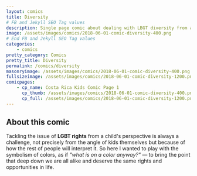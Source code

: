 ```yaml
---
layout: comics
title: Diversity
# FB and Jekyll SEO Tag values
description: Single page comic about dealing with LBGT diversity from a children's perspective.
image: /assets/images/comics/2018-06-01-comic-diversity-400.png
# End FB and Jekyll SEO Tag values
categories: 
    - comics
pretty_category: Comics
pretty_title: Diversity
permalink: /comics/diversity
masonryimage: /assets/images/comics/2018-06-01-comic-diversity-400.png
fullsizeimage: /assets/images/comics/2018-06-01-comic-diversity-1200.png 
comicpages:
    - cp_name: Costa Rica Kids Comic Page 1
      cp_thumb: /assets/images/comics/2018-06-01-comic-diversity-400.png
      cp_full: /assets/images/comics/2018-06-01-comic-diversity-1200.png 
---
```

## About this comic

Tackling the issue of **LGBT rights** from a child's perspective is always a challenge, not precisely from the angle of kids themselves but because of how the rest of people will interpret it. So here I wanted to play with the symbolism of colors, as if _"what is on a color anyway?"_ — to bring the point that deep down we are all alike and deserve the same rights and opportunities in life.